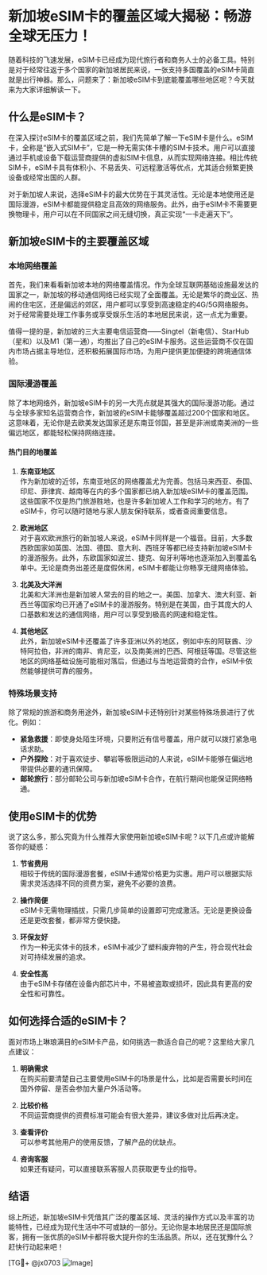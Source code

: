 # 新加坡eSIM卡的覆盖区域大揭秘：畅游全球无压力！

随着科技的飞速发展，eSIM卡已经成为现代旅行者和商务人士的必备工具。特别是对于经常往返于多个国家的新加坡居民来说，一张支持多国覆盖的eSIM卡简直就是出行神器。那么，问题来了：新加坡eSIM卡到底能覆盖哪些地区呢？今天就来为大家详细解读一下。

## 什么是eSIM卡？

在深入探讨eSIM卡的覆盖区域之前，我们先简单了解一下eSIM卡是什么。eSIM卡，全称是“嵌入式SIM卡”，它是一种无需实体卡槽的SIM卡技术。用户可以直接通过手机或设备下载运营商提供的虚拟SIM卡信息，从而实现网络连接。相比传统SIM卡，eSIM卡具有体积小、不易丢失、可远程激活等优点，尤其适合频繁更换设备或经常出国的人群。

对于新加坡人来说，选择eSIM卡的最大优势在于其灵活性。无论是本地使用还是国际漫游，eSIM卡都能提供稳定且高效的网络服务。此外，由于eSIM卡不需要更换物理卡，用户可以在不同国家之间无缝切换，真正实现“一卡走遍天下”。

## 新加坡eSIM卡的主要覆盖区域

### 本地网络覆盖
首先，我们来看看新加坡本地的网络覆盖情况。作为全球互联网基础设施最发达的国家之一，新加坡的移动通信网络已经实现了全面覆盖。无论是繁华的商业区、热闹的住宅区，还是偏远的郊区，用户都可以享受到高速稳定的4G/5G网络服务。对于经常需要处理工作事务或享受娱乐生活的本地居民来说，这一点尤为重要。

值得一提的是，新加坡的三大主要电信运营商——Singtel（新电信）、StarHub（星和）以及M1（第一通），均推出了自己的eSIM卡服务。这些运营商不仅在国内市场占据主导地位，还积极拓展国际市场，为用户提供更加便捷的跨境通信体验。

### 国际漫游覆盖
除了本地网络外，新加坡eSIM卡的另一大亮点就是其强大的国际漫游功能。通过与全球多家知名运营商合作，新加坡的eSIM卡能够覆盖超过200个国家和地区。这意味着，无论你是去欧美发达国家还是东南亚邻国，甚至是非洲或南美洲的一些偏远地区，都能轻松保持网络连接。

#### 热门目的地覆盖
1. **东南亚地区**  
   作为新加坡的近邻，东南亚地区的网络覆盖尤为完善。包括马来西亚、泰国、印尼、菲律宾、越南等在内的多个国家都已纳入新加坡eSIM卡的覆盖范围。这些国家不仅是热门旅游胜地，也是许多新加坡人工作和学习的地方。有了eSIM卡，你可以随时随地与家人朋友保持联系，或者查阅重要信息。

2. **欧洲地区**  
   对于喜欢欧洲旅行的新加坡人来说，eSIM卡同样是一个福音。目前，大多数西欧国家如英国、法国、德国、意大利、西班牙等都已经支持新加坡eSIM卡的漫游服务。此外，东欧国家如波兰、捷克、匈牙利等地也逐渐加入到覆盖名单中。无论是商务出差还是度假休闲，eSIM卡都能让你畅享无缝网络体验。

3. **北美及大洋洲**  
   北美和大洋洲也是新加坡人常去的目的地之一。美国、加拿大、澳大利亚、新西兰等国家均已开通了eSIM卡的漫游服务。特别是在美国，由于其庞大的人口基数和发达的通信网络，用户可以享受到极高的网速和稳定性。

4. **其他地区**  
   此外，新加坡eSIM卡还覆盖了许多亚洲以外的地区，例如中东的阿联酋、沙特阿拉伯，非洲的南非、肯尼亚，以及南美洲的巴西、阿根廷等国。尽管这些地区的网络基础设施可能相对落后，但通过与当地运营商的合作，eSIM卡依然能够提供可靠的服务。

### 特殊场景支持
除了常规的旅游和商务用途外，新加坡eSIM卡还特别针对某些特殊场景进行了优化。例如：
- **紧急救援**：即使身处陌生环境，只要附近有信号覆盖，用户就可以拨打紧急电话求助。
- **户外探险**：对于喜欢徒步、攀岩等极限运动的人来说，eSIM卡能够在偏远地带提供必要的通讯保障。
- **邮轮旅行**：部分邮轮公司与新加坡eSIM卡合作，在航行期间也能保证网络畅通。

## 使用eSIM卡的优势

说了这么多，那么究竟为什么推荐大家使用新加坡eSIM卡呢？以下几点或许能解答你的疑惑：

1. **节省费用**  
   相较于传统的国际漫游套餐，eSIM卡通常价格更为实惠。用户可以根据实际需求灵活选择不同的资费方案，避免不必要的浪费。

2. **操作简便**  
   eSIM卡无需物理插拔，只需几步简单的设置即可完成激活。无论是更换设备还是更改套餐，都非常方便快捷。

3. **环保友好**  
   作为一种无实体卡的技术，eSIM卡减少了塑料废弃物的产生，符合现代社会对可持续发展的追求。

4. **安全性高**  
   由于eSIM卡存储在设备内部芯片中，不易被盗取或损坏，因此具有更高的安全性和可靠性。

## 如何选择合适的eSIM卡？

面对市场上琳琅满目的eSIM卡产品，如何挑选一款适合自己的呢？这里给大家几点建议：

1. **明确需求**  
   在购买前要清楚自己主要使用eSIM卡的场景是什么，比如是否需要长时间在国外停留、是否会参加大量户外活动等。

2. **比较价格**  
   不同运营商提供的资费标准可能会有很大差异，建议多做对比后再决定。

3. **查看评价**  
   可以参考其他用户的使用反馈，了解产品的优缺点。

4. **咨询客服**  
   如果还有疑问，可以直接联系客服人员获取更专业的指导。

## 结语

综上所述，新加坡eSIM卡凭借其广泛的覆盖区域、灵活的操作方式以及丰富的功能特性，已经成为现代生活中不可或缺的一部分。无论你是本地居民还是国际旅客，拥有一张优质的eSIM卡都将极大提升你的生活品质。所以，还在犹豫什么？赶快行动起来吧！

[TG💪+ @jx0703 ![Image](https://github.com/user-attachments/assets/dbca1d08-cadb-493c-b0ec-ad6f7a83f270)]